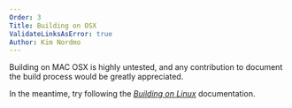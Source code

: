 ```yaml
---
Order: 3
Title: Building on OSX
ValidateLinksAsError: true
Author: Kim Nordmo
---
```


Building on MAC OSX is highly untested, and any contribution to document
the build process would be greatly appreciated.

In the meantime, try following the *[Building on Linux](linux)* documentation.
